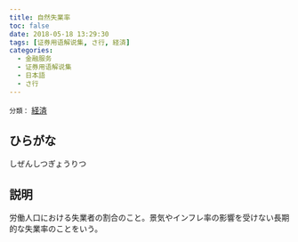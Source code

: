 ```yaml
---
title: 自然失業率
toc: false
date: 2018-05-18 13:29:30
tags: [证券用语解说集, さ行, 経済]
categories:
  - 金融服务
  - 证券用语解说集
  - 日本語
  - さ行
---
```


`分類：` [経済](/tags/経済/)

## ひらがな

しぜんしつぎょうりつ

## 説明

労働人口における失業者の割合のこと。景気やインフレ率の影響を受けない長期的な失業率のことをいう。
